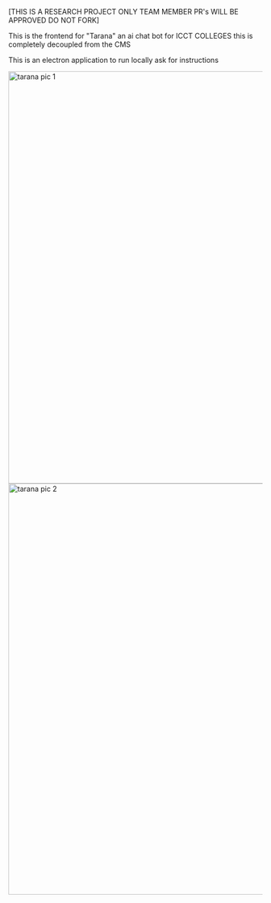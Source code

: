 [THIS IS A RESEARCH PROJECT ONLY TEAM MEMBER PR's WILL BE APPROVED DO NOT FORK]

This is the frontend for "Tarana" an ai chat bot for ICCT COLLEGES this is completely decoupled from the CMS

This is an electron application to run locally ask for instructions

<img width="1438" height="818" alt="tarana pic 1" src="https://github.com/user-attachments/assets/4cbe2ed1-42ba-470d-9493-92d8590e19ad" />
<img width="1440" height="816" alt="tarana pic 2" src="https://github.com/user-attachments/assets/b30a6e0e-6fdd-409c-a75f-817e873de880" />
